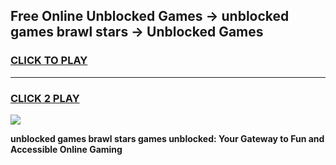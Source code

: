 
## Free Online Unblocked Games → unblocked games brawl stars → Unblocked Games
<h3>
<a href="https://premium.freeplayer.one?title=unblocked_games_brawl_stars&ref=21F">CLICK TO PLAY</a></h3>
<hr>

<h3>
<a href="https://premium.freeplayer.one?title=unblocked_games_brawl_stars&ref=21F">CLICK 2 PLAY</a>
  
</h3>

<a href="https://premium.freeplayer.one?title=unblocked_games_brawl_stars&ref=21F/"><img src="https://clearcache.store/games.png"></a>


**unblocked games brawl stars games unblocked: Your Gateway to Fun and Accessible Online Gaming**
